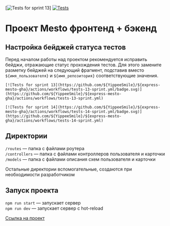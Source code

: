 [![Tests for sprint 13](https://github.com/YippeeSmile/express-mesto-gha/actions/workflows/tests-13-sprint.yml/badge.svg)] [![Tests](https://github.com/yandex-praktikum/express-mesto-gha/actions/workflows/tests-14-sprint.yml/badge.svg)](https://github.com/yandex-praktikum/express-mesto-gha/actions/workflows/tests-14-sprint.yml)
# Проект Mesto фронтенд + бэкенд



## Настройка бейджей статуса тестов
Перед началом работы над проектом рекомендуется исправить бейджи, отражающие статус прохождения тестов.
Для этого замените разметку бейджей на следующий фрагмент, подставив вместо `${имя_пользователя}` и `${имя_репозитория}` соответствующие значения.

```
[![Tests for sprint 13](https://github.com/${YippeeSmile}/${express-mesto-gha}/actions/workflows/tests-13-sprint.yml/badge.svg)](https://github.com/${YippeeSmile}/${express-mesto-gha}/actions/workflows/tests-13-sprint.yml) 

[![Tests for sprint 14](https://github.com/${YippeeSmile}/${express-mesto-gha}/actions/workflows/tests-14-sprint.yml/badge.svg)](https://github.com/${YippeeSmile}/${express-mesto-gha}/actions/workflows/tests-14-sprint.yml)
```


## Директории

`/routes` — папка с файлами роутера  
`/controllers` — папка с файлами контроллеров пользователя и карточки   
`/models` — папка с файлами описания схем пользователя и карточки  
  
Остальные директории вспомогательные, создаются при необходимости разработчиком

## Запуск проекта

`npm run start` — запускает сервер   
`npm run dev` — запускает сервер с hot-reload

[Ссылка на проект](https://github.com/YippeeSmile/express-mesto-gha)
